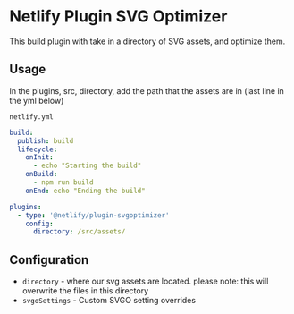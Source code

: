 # Netlify Plugin SVG Optimizer

This build plugin with take in a directory of SVG assets, and optimize them.

## Usage

In the plugins, src, directory, add the path that the assets are in (last line in the yml below)

`netlify.yml`

```yml
build:
  publish: build
  lifecycle:
    onInit:
      - echo "Starting the build"
    onBuild:
      - npm run build
    onEnd: echo "Ending the build"

plugins:
  - type: '@netlify/plugin-svgoptimizer'
    config:
      directory: /src/assets/
```

## Configuration

- `directory` - where our svg assets are located. please note: this will overwrite the files in this directory
- `svgoSettings` - Custom SVGO setting overrides
